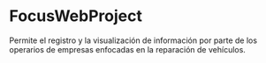 # FocusWebProject

Permite el registro y la visualización de información por parte de los operarios de empresas enfocadas en la reparación de vehículos.
